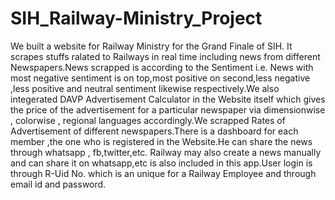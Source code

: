 # SIH_Railway-Ministry_Project
We built a website for Railway Ministry for the Grand Finale of SIH. It scrapes stuffs ralated to Railways in real time including news from different Newspapers.News scrapped is according to the Sentiment i.e. News with most negative sentiment is on top,most positive on second,less negative ,less positive and neutral sentiment likewise respectively.We also integerated DAVP Advertisement Calculator in the Website itself which gives the price of the advertisement for a particular newspaper via dimensionwise , colorwise , regional languages accordingly.We scrapped Rates of Advertisement of different newspapers.There is a dashboard for each member ,the one who is registered in the Website.He can share the news through whatsapp , fb,twitter,etc. Railway may also create a news manually and can share it on whatsapp,etc is also included in this app.User login is through R-Uid No. which is an unique for a Railway Employee and through email id and password.
